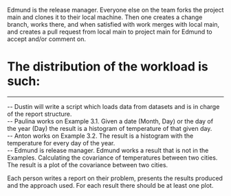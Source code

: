 
Edmund is the release manager. Everyone else on the team forks the project main and clones it to their local machine. 
Then one creates a change branch, works there, and when satisfied with work merges with local main, and creates
a pull request from local main to project main for Edmund to accept and/or comment on. 

# The distribution of the workload is such:
-------------------------------------
-- Dustin will write a script which loads data from datasets and is in charge of the report structure.  
-- Paulina works on Example 3.1. Given a date (Month, Day) or the day of the year (Day) the result is a histogram of temperature of that given day.  
-- Anton works on Example 3.2. The result is a histogram with the temperature for every day of the year.  
-- Edmund is release manager. Edmund works a result that is not in the Examples. Calculating the covariance of temperatures between two cities. The result is a plot of the covariance between two cities.

Each person writes a report on their problem, presents the results produced and the approach used. For each result there should be at least one plot.



